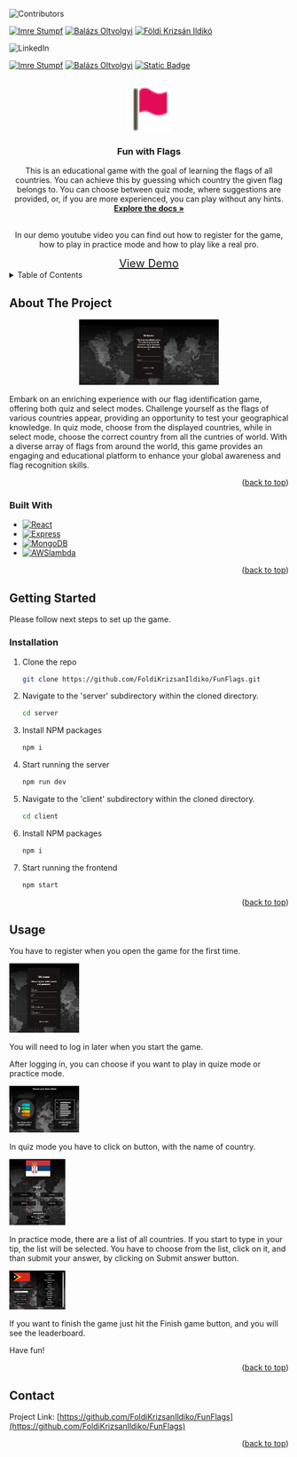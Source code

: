 <a name="readme-top"></a>

<!-- PROJECT SHIELDS -->

![Contributors](https://img.shields.io/badge/-_Contributors-red.svg?logo=github&style=for-the-badge)

[![Imre Stumpf](https://img.shields.io/badge/Imre%20Stumpf-blue.svg?logo=github)][contributor1-url]
[![Balázs Oltvolgyi](https://img.shields.io/badge/Bal%C3%A1zs%20Olv%C3%B6lgyi-blue.svg?logo=github)][contributor2-url]
[![Földi Krizsán Ildikó](https://img.shields.io/badge/F%C3%B6ldi%20Krizs%C3%A1n%20Ildik%C3%B3-blue.svg?logo=github)][contributor3-url]

![LinkedIn][linkedin-shield]

[![Imre Stumpf](https://img.shields.io/badge/-_Imre%20Stumpf-grey.svg?logo=linkedin&colorB=555)][linkedin1-url]
[![Balázs Oltvolgyi](https://img.shields.io/badge/-_Bal%C3%A1zs%20Olv%C3%B6lgyi-grey.svg?logo=linkedin&colorB=555)][linkedin2-url]
[![Static Badge](https://img.shields.io/badge/-_%20F%C3%B6ldi%20Krizs%C3%A1n%20Ildik%C3%B3-grey.svg?logo=linkedin&colorB=555)][linkedin3-url]



<!-- PROJECT LOGO -->
<br />
<div align="center">
  <a href="https://github.com/FoldiKrizsanIldiko/FunFlags">
    <img src="client/public/favicon.png" alt="Logo" width="80" height="80">
  </a>

<h3 align="center">Fun with Flags</h3>

  <p align="center">
    This is an educational game with the goal of learning the flags of all countries. You can achieve this by guessing which country the given flag belongs to. You can choose between quiz mode, where suggestions are provided, or, if you are more experienced, you can play without any hints.
    <br />
    <a href="https://github.com/FoldiKrizsanIldiko/FunFlags"><strong>Explore the docs »</strong></a>
    <br />
    <br />

   <p> In our demo youtube video you can find out how to register for the game, how to play in practice mode and how to play like a real pro. </p>
<a href="https://www.youtube.com/watch?v=SNrXQFxzml4" style="font-size:20px;">View Demo</a>


</div>



<!-- TABLE OF CONTENTS -->
<details>
  <summary>Table of Contents</summary>
  <ol>
    <li>
      <a href="#about-the-project">About The Project</a>
      <ul>
        <li><a href="#built-with">Built With</a></li>
      </ul>
    </li>
    <li>
      <a href="#getting-started">Getting Started</a>
      <ul>
        <li><a href="#installation">Installation</a></li>
      </ul>
    </li>
    <li><a href="#usage">Usage</a></li>
    <li><a href="#contact">Contact</a></li>
  </ol>
</details>



<!-- ABOUT THE PROJECT -->
## About The Project

<!-- ![Product Name Screen Shot][product-screenshot] -->
<p align="center">
<img src="./client/public/scrsh1.png" width="50%" >
</p>


Embark on an enriching experience with our flag identification game, offering both quiz and select modes. Challenge yourself as the flags of various countries appear, providing an opportunity to test your geographical knowledge. In quiz mode, choose from the displayed countries, while in select mode, choose the correct country from all the cuntries of world. With a diverse array of flags from around the world, this game provides an engaging and educational platform to enhance your global awareness and flag recognition skills.


<p align="right">(<a href="#readme-top">back to top</a>)</p>



### Built With


* [![React][React.js]][React-url]
* [![Express][Express.io]][Express-url]
* [![MongoDB][MongoDB.io]][MongoDb-url]
* [![AWSlambda][AWSLambda.io]][AWSLambda-url]


<p align="right">(<a href="#readme-top">back to top</a>)</p>



<!-- GETTING STARTED -->
## Getting Started

Please follow next steps to set up the game.


### Installation

1. Clone the repo
   ```sh
   git clone https://github.com/FoldiKrizsanIldiko/FunFlags.git
   ```
2. Navigate to the 'server' subdirectory within the cloned directory.
    ```sh
    cd server
    ``` 
3. Install NPM packages
   ```sh
   npm i
   ```
4. Start running the server
    ```sh
    npm run dev
    ```       
5. Navigate to the 'client' subdirectory within the cloned directory.
    ```sh
    cd client
    ```   
6. Install NPM packages
   ```sh
   npm i
   ```
7. Start running the frontend
    ```sh
    npm start
    ```

<p align="right">(<a href="#readme-top">back to top</a>)</p>



<!-- USAGE EXAMPLES -->
## Usage

You have to register when you open the game for the first time. 
<p align="left">
<img src="./client/public/register.png" width="25%" >
</p>

You will need to log in later when you start the game.

After logging in, you can choose if you want to play in quize mode or practice mode.

<p align="left">
<img src="./client/public/choose.png" width="25%" >
</p>

In quiz mode you have to click on button, with the name of country.

<p align="left">
<img src="./client/public/quizM.png" width="20%" >
</p>

In practice mode, there are a list of all countries. If you start to type in your tip, the list will be selected. You have to choose from the list, click on it, and than submit your answer, by clicking on Submit answer button.

<p align="left">
<img src="./client/public/practM.png" width="20%" >
</p>

If you want to finish the game just hit the Finish game button, and you will see the leaderboard.

Have fun!

<p align="right">(<a href="#readme-top">back to top</a>)</p>



<!-- CONTACT -->
## Contact


<!-- Földi Krizsán Ildikó  - fkildiko@yahoo.com -->

Project Link: [https://github.com/FoldiKrizsanIldiko/FunFlags](https://github.com/FoldiKrizsanIldiko/FunFlags)

<p align="right">(<a href="#readme-top">back to top</a>)</p>



<!-- MARKDOWN LINKS & IMAGES -->
<!-- https://www.markdownguide.org/basic-syntax/#reference-style-links -->
[contributor1-url]: https://github.com/Surmi64
[contributor2-url]: https://github.com/balazs-oltvolgyi
[contributor3-url]: https://github.com/FoldiKrizsanIldiko
[forks-shield]: https://img.shields.io/github/forks/github_username/repo_name.svg?style=for-the-badge
[forks-url]: https://github.com/FoldiKrizsanIldiko/FunFlags/network/members
[stars-shield]: https://img.shields.io/github/stars/github_username/repo_name.svg?style=for-the-badge
[stars-url]: https://github.com/FoldiKrizsanIldiko/FunFlags/stargazers
[issues-shield]: https://img.shields.io/github/issues/github_username/repo_name.svg?style=for-the-badge
[issues-url]: https://github.com/FoldiKrizsanIldiko/FunFlags/issues
[license-shield]: https://img.shields.io/github/license/github_username/repo_name.svg?style=for-the-badge
[license-url]: https://github.com/FoldiKrizsanIldiko/FunFlags/blob/master/LICENSE.txt
[linkedin-shield]: https://img.shields.io/badge/-LinkedIn-black.svg?style=for-the-badge&logo=linkedin&colorB=555
[linkedin1-url]: https://www.linkedin.com/in/istumpf/
[linkedin2-url]: https://www.linkedin.com/in/balazs-o/
[linkedin3-url]:https://www.linkedin.com/in/ildiko-foldi-krizsan/
[product-screenshot]: client/public/scrsh1.png
[React.js]: https://img.shields.io/badge/React-20232A?style=for-the-badge&logo=react&logoColor=61DAFB
[React-url]: https://reactjs.org/
[Express.io]: https://img.shields.io/badge/Express-20232A?style=for-the-badge&logo=Express&logoColor=47A248
[Express-url]:https://expressjs.com/
[MongoDB.io]: https://img.shields.io/badge/MongoDB-20232A?style=for-the-badge&logo=MongoDB&logoColor=47A248
[MongoDb-url]:https://www.mongodb.com/atlas/database
[AWSLambda.io]:https://img.shields.io/badge/Lambda-20232A?style=for-the-badge&logo=AWSLambda&logoColor=FF9900
[AWSLambda-url]:https://aws.amazon.com/pm/lambda/?gclid=CjwKCAiA1-6sBhAoEiwArqlGPuZDskT0wZIcIb3EISWuN_425YQqAIuiPF_OFZg6mHAQzxswLGZ66hoCEx4QAvD_BwE&trk=5e541ab3-2fcc-4151-9e08-fdea53dc7fb8&sc_channel=ps&ef_id=CjwKCAiA1-6sBhAoEiwArqlGPuZDskT0wZIcIb3EISWuN_425YQqAIuiPF_OFZg6mHAQzxswLGZ66hoCEx4QAvD_BwE:G:s&s_kwcid=AL!4422!3!651541907473!e!!g!!aws%20lambda!19836375769!150670855801
